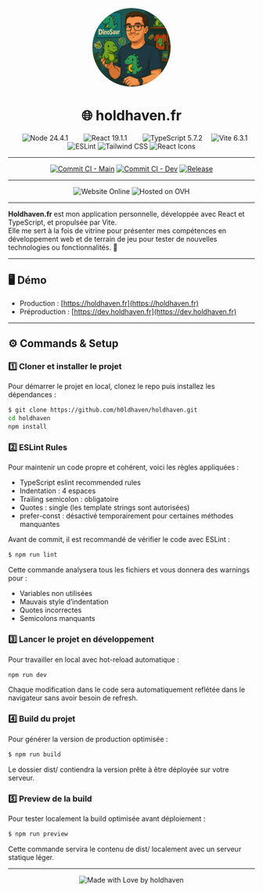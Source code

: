 <div align="center">
    <img src="./public/images/png/profil.png" style="width: 10rem; border-radius:50%" alt="website logo">
    <h1>🌐 holdhaven.fr</h1>
</div>

<div align="center">
    <img style="margin: 0 1em" src="https://img.shields.io/badge/node-24.4.1-5FA04E?logo=nodedotjs&style=for-the-badge" alt="Node 24.4.1">
    <img style="margin: 0 1em" src="https://img.shields.io/badge/react-19.1.1-61DAFB?logo=react&style=for-the-badge" alt="React 19.1.1">
    <img style="margin: 0 1em" src="https://img.shields.io/badge/typescript-5.7.2-3178C6?logo=typescript&style=for-the-badge&logoColor=white" alt="TypeScript 5.7.2">
    <img src="https://img.shields.io/badge/vite-6.3.1-646CFF?style=for-the-badge&logo=vite&logoColor=white" alt="Vite 6.3.1"/>
    <img src="https://img.shields.io/badge/eslint-9.22.0-4B32C3?style=for-the-badge&logo=eslint&logoColor=white" alt="ESLint"/>
    <img src="https://img.shields.io/badge/tailwindcss-4.1.4-38B2AC?style=for-the-badge&logo=tailwindcss&logoColor=white" alt="Tailwind CSS"/>
    <img src="https://img.shields.io/badge/react_icons-5.5.0-61DAFB?style=for-the-badge&logo=react&logoColor=white" alt="React Icons"/>
</div>

---

<div align="center">

  [![Commit CI - Main](https://img.shields.io/github/actions/workflow/status/h0ldhaven/holdhaven/commit-ci.yml?branch=main&style=for-the-badge&logo=github)](https://github.com/h0ldhaven/holdhaven/actions)
  [![Commit CI - Dev](https://img.shields.io/github/actions/workflow/status/h0ldhaven/holdhaven/commit-ci.yml?branch=dev&style=for-the-badge&logo=github)](https://github.com/h0ldhaven/holdhaven/actions)
  [![Release](https://img.shields.io/github/v/release/h0ldhaven/holdhaven?style=for-the-badge&logo=github)](https://github.com/h0ldhaven/holdhaven/releases)

</div>

---

<div align="center">
    <img src="https://img.shields.io/badge/website-online-brightgreen?style=for-the-badge&logo=googlechrome&logoColor=white" alt="Website Online"/>
    <img src="https://img.shields.io/badge/hosted%20on-OVH-123F6D?style=for-the-badge&logo=ovh&logoColor=white" alt="Hosted on OVH"/>
</div>

---

**Holdhaven.fr** est mon application personnelle, développée avec React et TypeScript, et propulsée par Vite.  
Elle me sert à la fois de vitrine pour présenter mes compétences en développement web et de terrain de jeu pour tester de nouvelles technologies ou fonctionnalités. 🚀


---

## 🖥️ Démo

- Production : [https://holdhaven.fr](https://holdhaven.fr)  
- Préproduction : [https://dev.holdhaven.fr](https://dev.holdhaven.fr)  

---

## ⚙️ Commands & Setup

### 1️⃣ Cloner et installer le projet
Pour démarrer le projet en local, clonez le repo puis installez les dépendances :
```sh
$ git clone https://github.com/h0ldhaven/holdhaven.git
cd holdhaven
npm install
```

### 2️⃣ ESLint Rules
Pour maintenir un code propre et cohérent, voici les règles appliquées :
- TypeScript eslint recommended rules
- Indentation : 4 espaces
- Trailing semicolon : obligatoire
- Quotes : single (les template strings sont autorisées)
- prefer-const : désactivé temporairement pour certaines méthodes manquantes

Avant de commit, il est recommandé de vérifier le code avec ESLint :
```sh
$ npm run lint
```
Cette commande analysera tous les fichiers et vous donnera des warnings pour :
- Variables non utilisées
- Mauvais style d’indentation
- Quotes incorrectes
- Semicolons manquants

### 3️⃣ Lancer le projet en développement
Pour travailler en local avec hot-reload automatique :
```sh
npm run dev
```
Chaque modification dans le code sera automatiquement reflétée dans le navigateur sans avoir besoin de refresh.

### 4️⃣ Build du projet
Pour générer la version de production optimisée :
```sh
$ npm run build
```
Le dossier dist/ contiendra la version prête à être déployée sur votre serveur.

### 5️⃣ Preview de la build
Pour tester localement la build optimisée avant déploiement :
```sh
$ npm run preview
```
Cette commande servira le contenu de dist/ localement avec un serveur statique léger.

---

<div align="center">
  <img src="https://img.shields.io/badge/Made with ❤️ by H0ldhaven-333?style=for-the-badge" alt="Made with Love by holdhaven">
</div>
